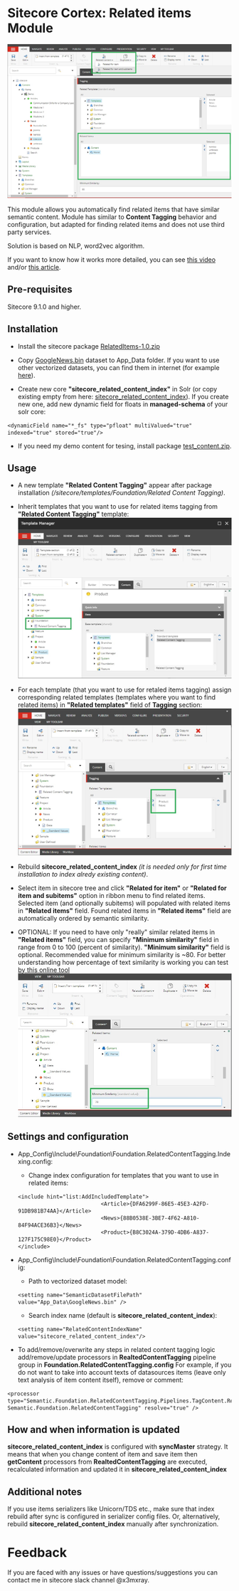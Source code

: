 # Sitecore Cortex: Related items Module 
![Related items](documentation/images/1.jpg?raw=true "Related items")

This module allows you automatically find related items that have similar semantic content.
Module has similar to **Content Tagging** behavior and configuration, but adapted for finding related items and does not use third party services.

Solution is based on NLP, word2vec algorithm.

If you want to know how it works more detailed, you can see [this video](https://www.youtube.com/watch?v=XC2tgfUwuWA&ab_channel=SUGBelarus) and/or [this article](https://www.brimit.com/blog/cortex-related-semantic-items).

## Pre-requisites
Sitecore 9.1.0  and higher.

## Installation

- Install the sitecore package [RelatedItems-1.0.zip](https://github.com/x3mxray/semantic.related.items/blob/master/install/RelatedItems-1.0.zip)

- Copy [GoogleNews.bin](https://github.com/x3mxray/semantic.related.items/blob/master/install/GoogleNews.bin) dataset to App_Data folder. If you want to use other vectorized datasets, you can find them in internet (for example [here](https://fasttext.cc/docs/en/english-vectors.html)).

- Create new core **"sitecore_related_content_index"** in Solr (or copy existing empty from here: [sitecore_related_content_index](https://github.com/x3mxray/semantic.related.items/blob/master/install/sitecore_related_content_index.zip)).
If you create new one, add new dynamic field for floats in **managed-schema** of your solr core:
```
<dynamicField name="*_fs" type="pfloat" multiValued="true" indexed="true" stored="true"/>
```

- If you need my demo content for tesing, install package [test_content.zip](https://github.com/x3mxray/semantic.related.items/blob/master/install/test_content.zip).

## Usage

- A new template **"Related Content Tagging"**  appear after package installation  *(/sitecore/templates/Foundation/Related Content Tagging)*.

- Inherit templates that you want to use for related items tagging from **"Related Content Tagging"** template:
![Base templates](documentation/images/2.jpg?raw=true "Base templates")

- For each template (that you want to use for retaled items tagging) assign corresponding related templates (templates where you want to find related items) in **"Related templates"** field of **Tagging** section:
 ![Related templates](documentation/images/3.jpg?raw=true "Related templates")

- Rebuild **sitecore_related_content_index** *(it is needed only for first time installation to index alredy existing content)*.

- Select item in sitecore tree and click **"Related for item"** or **"Related for item and subitems"** option in ribbon menu to find related items.
Selected item (and optionally subitems) will populated with related items in **"Related items"** field.
Found related items in **"Related items"** field are automatically ordered by semantic similarity.

- OPTIONAL: If you need to have only "really" similar related items in **"Related items"** field, you can specify **"Minimum similarity"** field in range from 0 to 100 (percent of similarity). 
**"Minimum similarity"** field is optional. Recommended value for minimum similarity is ~80. 
For better understanding how percentage of text similarity is working you can test [by this online tool](https://dandelion.eu/semantic-text/text-similarity-demo/?text1=Cameron+wins+the+Oscar&text2=All+nominees+for+the+Academy+Awards&lang=auto&exec=true)
 ![Minimum similarity](documentation/images/4.jpg?raw=true "Minimum similarity")


## Settings and configuration
- App_Config\Include\Foundation\Foundation.RelatedContentTagging.Indexing.config:
  - Change index configuration for templates that you want to use in related items:
  ```
  <include hint="list:AddIncludedTemplate">
                            <Article>{DFA6299F-86E5-45E3-A2FD-91DB981B74AA}</Article>
                            <News>{88B0538E-3BE7-4F62-A810-84F94ACE36B3}</News>
                            <Product>{B8C3024A-379D-4DB6-A837-127F175C98E0}</Product>
  </include>
  ```
- App_Config\Include\Foundation\Foundation.RelatedContentTagging.config:
  - Path to vectorized dataset model:
  ```
  <setting name="SemanticDatasetFilePath" value="App_Data\GoogleNews.bin" />
  ```
  - Search index name (default is **sitecore_related_content_index**):
  ```
  <setting name="RelatedContentIndexName" value="sitecore_related_content_index"/>
  ```

- To add/remove/overwrite any steps in related content tagging logic add/remove/update processors in **RealtedContentTagging** pipeline group in **Foundation.RelatedContentTagging.config**
For example, if you do not want to take into account texts of datasources items (leave only text analysis of item content itself), remove or comment:
```
<processor type="Semantic.Foundation.RelatedContentTagging.Pipelines.TagContent.RetrieveContentFromDatasourceItems, Semantic.Foundation.RelatedContentTagging" resolve="true" />
``` 

## How and when information is updated
**sitecore_related_content_index** is configured with **syncMaster**  strategy. It means that when you change content of item  and save item then **getContent** processors from **RealtedContentTagging** are executed, recalculated information and updated it in **sitecore_related_content_index**

## Additional notes
If you use items serializers like Unicorn/TDS etc., make sure that index rebuild after sync is configured in serializer config files. Or, alternatively, rebuild **sitecore_related_content_index** manually after synchronization.


# Feedback #
If you are faced with any issues or have questions/suggestions you can contact me in sitecore slack channel @x3mxray.

